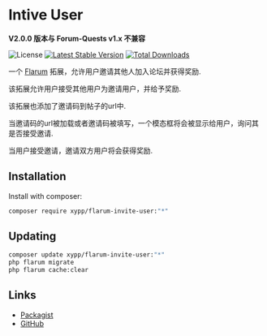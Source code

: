 # Intive User

**V2.0.0 版本与 Forum-Quests v1.x 不兼容**

![License](https://img.shields.io/badge/license-GPLv3-blue.svg) [![Latest Stable Version](https://img.shields.io/packagist/v/xypp/flarum-invite-user.svg)](https://packagist.org/packages/xypp/flarum-invite-user) [![Total Downloads](https://img.shields.io/packagist/dt/xypp/flarum-invite-user.svg)](https://packagist.org/packages/xypp/flarum-invite-user)

一个 [Flarum](http://flarum.org) 拓展，允许用户邀请其他人加入论坛并获得奖励.

该拓展允许用户接受其他用户为邀请用户，并给予奖励.

该拓展也添加了邀请码到帖子的url中.

当邀请码的url被加载或者邀请码被填写，一个模态框将会被显示给用户，询问其是否接受邀请.

当用户接受邀请，邀请双方用户将会获得奖励.

## Installation

Install with composer:

```sh
composer require xypp/flarum-invite-user:"*"
```

## Updating

```sh
composer update xypp/flarum-invite-user:"*"
php flarum migrate
php flarum cache:clear
```

## Links

- [Packagist](https://packagist.org/packages/xypp/flarum-invite-user)
- [GitHub](https://github.com/zxy19/flarum-invite-user)
